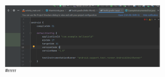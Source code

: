 ![Alt text](https://github.com/ColeFang/NeuCS5520_projects/blob/ph-pages/images/Screenshot%202021-09-14%20220132.png)
#rrrrr
